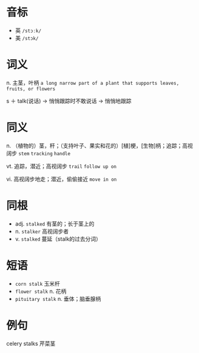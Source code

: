 # 音标

- 英 `/stɔːk/`
- 美 `/stɔk/`

# 词义

n. 主茎，叶柄
`a long narrow part of a plant that supports leaves, fruits, or flowers`



s ＋ talk(说话) → 悄悄跟踪时不敢说话 → 悄悄地跟踪

# 同义

n. （植物的）茎，秆；（支持叶子、果实和花的）[植]梗，[生物]柄；追踪；高视阔步
`stem` `tracking` `handle`

vt. 追踪，潜近；高视阔步
`trail` `follow up on`

vi. 高视阔步地走；潜近，偷偷接近
`move in on`

# 同根

- adj. `stalked` 有茎的；长于茎上的
- n. `stalker` 高视阔步者
- v. `stalked` 蔓延（stalk的过去分词）

# 短语

- `corn stalk` 玉米杆
- `flower stalk` n. 花柄
- `pituitary stalk` n. 垂体；脑垂腺柄

# 例句

celery stalks
芹菜茎


